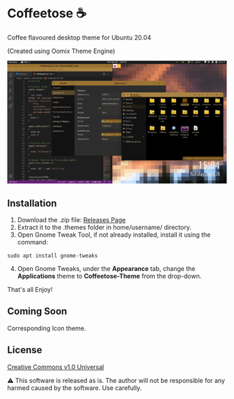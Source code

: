 # Coffeetose ☕
Coffee flavoured desktop theme for Ubuntu 20.04

(Created using Oomix Theme Engine)

<img src="https://raw.githubusercontent.com/aakashsinghbais/coffeetose/master/_resources/coffeetose-1.png">

## Installation

1. Download the .zip file: [Releases Page](https://github.com/aakashsinghbais/coffeetose/releases)
1. Extract it to the .themes folder in home/username/ directory.
1. Open Gnome Tweak Tool, if not already installed, install it using the command: 
  ```
  sudo apt install gnome-tweaks
  ```
4. Open Gnome Tweaks, under the **Appearance** tab, change the **Applications** theme to **Coffeetose-Theme** from the drop-down.

That's all Enjoy!

## Coming Soon
Corresponding Icon theme.

## License
[Creative Commons v1.0 Universal](https://github.com/aakashsinghbais/coffeetose/blob/master/LICENSE)

:warning: This software is released as is. The author will not be responsible for any harmed caused by the software. Use carefully.
